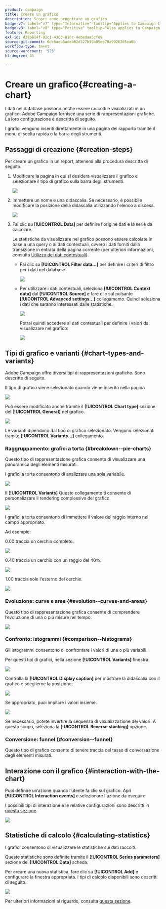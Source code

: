 ```yaml
---
product: campaign
title: Creare un grafico
description: Scopri come progettare un grafico
badge-v7: label="v7" type="Informative" tooltip="Applies to Campaign Classic v7"
badge-v8: label="v8" type="Positive" tooltip="Also applies to Campaign v8"
feature: Reporting
exl-id: d32b614f-82c1-4363-816c-4ebedaa5cfe9
source-git-commit: 6dc6aeb5adeb82d527b39a05ee70a9926205ea0b
workflow-type: tm+mt
source-wordcount: '525'
ht-degree: 3%

---
```


# Creare un grafico{#creating-a-chart}



I dati nel database possono anche essere raccolti e visualizzati in un grafico. Adobe Campaign fornisce una serie di rappresentazioni grafiche. La loro configurazione è descritta di seguito.

I grafici vengono inseriti direttamente in una pagina del rapporto tramite il menu di scelta rapida o la barra degli strumenti.

## Passaggi di creazione {#creation-steps}

Per creare un grafico in un report, attenersi alla procedura descritta di seguito.

1. Modificare la pagina in cui si desidera visualizzare il grafico e selezionare il tipo di grafico sulla barra degli strumenti.

   ![](assets/s_advuser_report_page_activity_04.png)

1. Immettere un nome e una didascalia. Se necessario, è possibile modificare la posizione della didascalia utilizzando l&#39;elenco a discesa.

   ![](assets/s_ncs_advuser_report_wizard_018.png)

1. Fai clic su **[!UICONTROL Data]** per definire l&#39;origine dati e la serie da calcolare.

   Le statistiche da visualizzare nel grafico possono essere calcolate in base a una query o ai dati contestuali, ovvero i dati forniti dalla transizione in entrata della pagina corrente (per ulteriori informazioni, consulta [Utilizzo dei dati contestuali](../../reporting/using/using-the-context.md#using-context-data)).

   * Fai clic su **[!UICONTROL Filter data...]** per definire i criteri di filtro per i dati nel database.

      ![](assets/reporting_graph_add_filter.png)

   * Per utilizzare i dati contestuali, seleziona **[!UICONTROL Context data]** dal **[!UICONTROL Source]** e fare clic sul pulsante **[!UICONTROL Advanced settings...]** collegamento. Quindi seleziona i dati che saranno interessati dalle statistiche.

      ![](assets/reporting_graph_from_context.png)

      Potrai quindi accedere ai dati contestuali per definire i valori da visualizzare nel grafico:

      ![](assets/reporting_graph_select-from_context.png)

## Tipi di grafico e varianti {#chart-types-and-variants}

Adobe Campaign offre diversi tipi di rappresentazioni grafiche. Sono descritte di seguito.

Il tipo di grafico viene selezionato quando viene inserito nella pagina.

![](assets/s_advuser_report_page_activity_04.png)

Può essere modificato anche tramite il **[!UICONTROL Chart type]** sezione del **[!UICONTROL General]** nel grafico.

![](assets/reporting_change_graph_type.png)

Le varianti dipendono dal tipo di grafico selezionato. Vengono selezionati tramite **[!UICONTROL Variants...]** collegamento.

### Raggruppamento: grafici a torta {#breakdown--pie-charts}

Questo tipo di rappresentazione grafica consente di visualizzare una panoramica degli elementi misurati.

I grafici a torta consentono di analizzare una sola variabile.

![](assets/reporting_graph_type_sector_1.png)

Il **[!UICONTROL Variants]** Questo collegamento ti consente di personalizzare il rendering complessivo del grafico.

![](assets/reporting_graph_type_sector_2.png)

I grafici a torta consentono di immettere il valore del raggio interno nel campo appropriato.

Ad esempio:

0.00 traccia un cerchio completo.

![](assets/s_ncs_advuser_report_sector_exple1.png)

0.40 traccia un cerchio con un raggio del 40%.

![](assets/s_ncs_advuser_report_sector_exple2.png)

1.00 traccia solo l&#39;esterno del cerchio.

![](assets/s_ncs_advuser_report_sector_exple3.png)

### Evoluzione: curve e aree {#evolution--curves-and-areas}

Questo tipo di rappresentazione grafica consente di comprendere l’evoluzione di una o più misure nel tempo.

![](assets/reporting_graph_type_curve.png)

### Confronto: istogrammi {#comparison--histograms}

Gli istogrammi consentono di confrontare i valori di una o più variabili.

Per questi tipi di grafici, nella sezione **[!UICONTROL Variants]** finestra:

![](assets/reporting_select_graph_var.png)

Controlla la **[!UICONTROL Display caption]** per mostrare la didascalia con il grafico e sceglierne la posizione:

![](assets/reporting_select_graph_legend.png)

Se appropriato, puoi impilare i valori insieme.

![](assets/reporting_graph_type_histo.png)

Se necessario, potete invertire la sequenza di visualizzazione dei valori. A questo scopo, seleziona la **[!UICONTROL Reverse stacking]** opzione.

### Conversione: funnel {#conversion--funnel}

Questo tipo di grafico consente di tenere traccia del tasso di conversazione degli elementi misurati.

## Interazione con il grafico {#interaction-with-the-chart}

Puoi definire un’azione quando l’utente fa clic sul grafico. Apri **[!UICONTROL Interaction events]** e selezionare l&#39;azione da eseguire.

I possibili tipi di interazione e le relative configurazioni sono descritti in [questa sezione](../../web/using/static-elements-in-a-web-form.md#inserting-html-content).

![](assets/s_ncs_advuser_report_wizard_017.png)

## Statistiche di calcolo {#calculating-statistics}

I grafici consentono di visualizzare le statistiche sui dati raccolti.

Queste statistiche sono definite tramite il **[!UICONTROL Series parameters]** sezione del **[!UICONTROL Data]** scheda.

Per creare una nuova statistica, fare clic su **[!UICONTROL Add]** e configurare la finestra appropriata. I tipi di calcolo disponibili sono descritti di seguito.

![](assets/reporting_add_statistics.png)

Per ulteriori informazioni al riguardo, consulta [questa sezione](../../reporting/using/using-the-descriptive-analysis-wizard.md#statistics-calculation).
